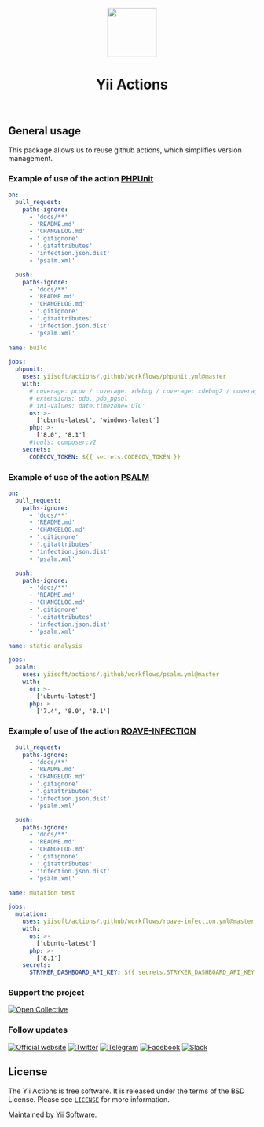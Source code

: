 <p align="center">
    <a href="https://github.com/yiisoft" target="_blank">
        <img src="https://avatars0.githubusercontent.com/u/993323" height="100px">
    </a>
    <h1 align="center">Yii Actions</h1>
    <br>
</p>


## General usage

This package allows us to reuse github actions, which simplifies version management.

### Example of use of the action [PHPUnit](https://github.com/sebastianbergmann/phpunit)

```yml
on:
  pull_request:
    paths-ignore:
      - 'docs/**'
      - 'README.md'
      - 'CHANGELOG.md'
      - '.gitignore'
      - '.gitattributes'
      - 'infection.json.dist'
      - 'psalm.xml'

  push:
    paths-ignore:
      - 'docs/**'
      - 'README.md'
      - 'CHANGELOG.md'
      - '.gitignore'
      - '.gitattributes'
      - 'infection.json.dist'
      - 'psalm.xml'
  
name: build

jobs:
  phpunit:
    uses: yiisoft/actions/.github/workflows/phpunit.yml@master
    with:
      # coverage: pcov / coverage: xdebug / coverage: xdebug2 / coverage: none 
      # extensions: pdo, pdo_pgsql
      # ini-values: date.timezone='UTC'      
      os: >-
        ['ubuntu-latest', 'windows-latest']
      php: >-
        ['8.0', '8.1']
      #tools: composer:v2 
    secrets:
      CODECOV_TOKEN: ${{ secrets.CODECOV_TOKEN }}
```

### Example of use of the action [PSALM](https://github.com/vimeo/psalm)

```yml
on:
  pull_request:
    paths-ignore:
      - 'docs/**'
      - 'README.md'
      - 'CHANGELOG.md'
      - '.gitignore'
      - '.gitattributes'
      - 'infection.json.dist'
      - 'psalm.xml'

  push:
    paths-ignore:
      - 'docs/**'
      - 'README.md'
      - 'CHANGELOG.md'
      - '.gitignore'
      - '.gitattributes'
      - 'infection.json.dist'
      - 'psalm.xml'

name: static analysis

jobs:
  psalm:
    uses: yiisoft/actions/.github/workflows/psalm.yml@master
    with:
      os: >-
        ['ubuntu-latest']
      php: >-
        ['7.4', '8.0', '8.1']
```

### Example of use of the action [ROAVE-INFECTION](https://github.com/roave/infection-static-analysis-plugin)

```yml
  pull_request:
    paths-ignore:
      - 'docs/**'
      - 'README.md'
      - 'CHANGELOG.md'
      - '.gitignore'
      - '.gitattributes'
      - 'infection.json.dist'
      - 'psalm.xml'

  push:
    paths-ignore:
      - 'docs/**'
      - 'README.md'
      - 'CHANGELOG.md'
      - '.gitignore'
      - '.gitattributes'
      - 'infection.json.dist'
      - 'psalm.xml'

name: mutation test

jobs:
  mutation:
    uses: yiisoft/actions/.github/workflows/roave-infection.yml@master
    with:
      os: >-
        ['ubuntu-latest']
      php: >-
        ['8.1']
    secrets:
      STRYKER_DASHBOARD_API_KEY: ${{ secrets.STRYKER_DASHBOARD_API_KEY }}
```


### Support the project

[![Open Collective](https://img.shields.io/badge/Open%20Collective-sponsor-7eadf1?logo=open%20collective&logoColor=7eadf1&labelColor=555555)](https://opencollective.com/yiisoft)

### Follow updates

[![Official website](https://img.shields.io/badge/Powered_by-Yii_Framework-green.svg?style=flat)](https://www.yiiframework.com/)
[![Twitter](https://img.shields.io/badge/twitter-follow-1DA1F2?logo=twitter&logoColor=1DA1F2&labelColor=555555?style=flat)](https://twitter.com/yiiframework)
[![Telegram](https://img.shields.io/badge/telegram-join-1DA1F2?style=flat&logo=telegram)](https://t.me/yii3en)
[![Facebook](https://img.shields.io/badge/facebook-join-1DA1F2?style=flat&logo=facebook&logoColor=ffffff)](https://www.facebook.com/groups/yiitalk)
[![Slack](https://img.shields.io/badge/slack-join-1DA1F2?style=flat&logo=slack)](https://yiiframework.com/go/slack)

## License

The Yii Actions is free software. It is released under the terms of the BSD License.
Please see [`LICENSE`](./LICENSE.md) for more information.

Maintained by [Yii Software](https://www.yiiframework.com/).
